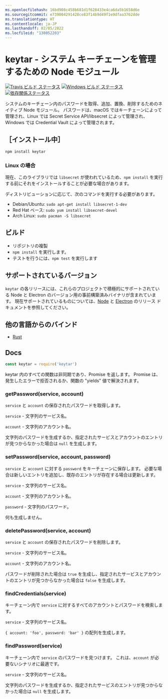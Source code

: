 ```yaml
---
ms.openlocfilehash: 16bd908c458b681d1f628433e4ca6da5b1658d6e
ms.sourcegitcommit: e739004291428ce83f14b9d49f1e9dfaa3762dde
ms.translationtype: HT
ms.contentlocale: ja-JP
ms.lasthandoff: 02/05/2022
ms.locfileid: "138052203"
---
```

# <a name="keytar---node-module-to-manage-system-keychain"></a>keytar - システム キーチェーンを管理するための Node モジュール

[![Travis ビルド ステータス](https://travis-ci.org/atom/node-keytar.svg?branch=master)](https://travis-ci.org/atom/node-keytar)
[![Windows ビルド ステータス](https://ci.appveyor.com/api/projects/status/github/atom/node-keytar?svg=true)](https://ci.appveyor.com/project/Atom/node-keytar)
[![依存関係ステータス](https://david-dm.org/atom/node-keytar.svg)](https://david-dm.org/atom/node-keytar)

システムのキーチェーン内のパスワードを取得、追加、置換、削除するためのネイティブ Node モジュール。 パスワードは、macOS ではキーチェーンによって管理され、Linux では Secret Service API/libsecret によって管理され、Windows では Credential Vault によって管理されます。

## <a name="installing"></a>［インストール中］

```sh
npm install keytar
```

### <a name="on-linux"></a>Linux の場合

現在、このライブラリでは `libsecret` が使われているため、`npm install` を実行する前にそれをインストールすることが必要な場合があります。

ディストリビューションに応じて、次のコマンドを実行する必要があります。

* Debian/Ubuntu: `sudo apt-get install libsecret-1-dev`
* Red Hat ベース: `sudo yum install libsecret-devel`
* Arch Linux: `sudo pacman -S libsecret`

## <a name="building"></a>ビルド

  * リポジトリの複製
  * `npm install` を実行します。
  * テストを行うには、`npm test` を実行します

## <a name="supported-versions"></a>サポートされているバージョン

`keytar` の各リリースには、これらのプロジェクトで積極的にサポートされている Node と Electron のバージョン用の事前構築済みバイナリが含まれています。 現在サポートされているものについては、[Node](https://github.com/nodejs/Release) と [Electron](https://electronjs.org/docs/tutorial/support) のリリース ドキュメントを参照してください。

## <a name="bindings-from-other-languages"></a>他の言語からのバインド

- [Rust](https://crates.io/crates/keytar)

## <a name="docs"></a>Docs

```javascript
const keytar = require('keytar')
```

keytar 内のすべての関数は非同期であり、Promise を返します。 Promise は、発生したエラーで拒否されるか、関数の "yields" 値で解決されます。

### <a name="getpasswordservice-account"></a>getPassword(service, account)

`service` と `account` の保存されたパスワードを取得します。

`service` - 文字列のサービス名。

`account` - 文字列のアカウント名。

文字列のパスワードを生成するか、指定されたサービスとアカウントのエントリが見つからなかった場合は `null` を生成します。

### <a name="setpasswordservice-account-password"></a>setPassword(service, account, password)

`service` と `account` に対する `password` をキーチェーンに保存します。 必要な場合は新しいエントリを追加し、既存のエントリが存在する場合は更新します。

`service` - 文字列のサービス名。

`account` - 文字列のアカウント名。

`password` - 文字列のパスワード。

何も生成しません。

### <a name="deletepasswordservice-account"></a>deletePassword(service, account)

`service` と `account` の保存されたパスワードを削除します。

`service` - 文字列のサービス名。

`account` - 文字列のアカウント名。

パスワードが削除された場合は `true` を生成し、指定されたサービスとアカウントのエントリが見つからなかった場合は `false` を生成します。

### <a name="findcredentialsservice"></a>findCredentials(service)

キーチェーン内で `service` に対するすべてのアカウントとパスワードを検索します。

`service` - 文字列のサービス名。

`{ account: 'foo', password: 'bar' }` の配列を生成します。

### <a name="findpasswordservice"></a>findPassword(service)

キーチェーン内で `service` のパスワードを見つけます。 これは、`account` が必要ないシナリオに最適です。

`service` - 文字列のサービス名。

文字列のパスワードを生成するか、指定されたサービスのエントリが見つからなかった場合は `null` を生成します。


